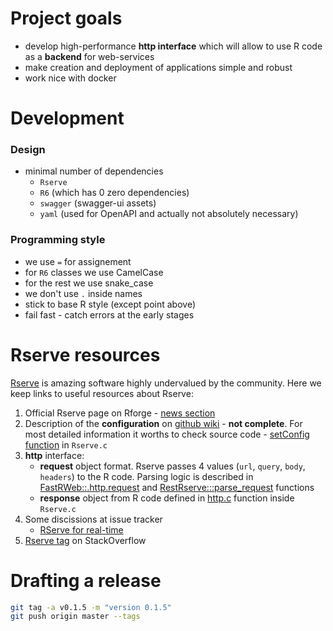 # Project goals

- develop high-performance **http interface** which will allow to use R code as a **backend** for web-services
- make creation and deployment of applications simple and robust
- work nice with docker

# Development

### Design

- minimal number of dependencies
    - `Rserve`
    - `R6` (which has 0 zero dependencies)
    - `swagger` (swagger-ui assets)
    - `yaml` (used for OpenAPI and actually not absolutely necessary)

### Programming style

- we use ` = ` for assignement
- for `R6` classes we use CamelCase
- for the rest we use snake_case
- we don't use `.` inside names
- stick to base R style (except point above)
- fail fast - catch errors at the early stages

# Rserve resources

[Rserve](https://github.com/s-u/Rserve/) is amazing software highly undervalued by the community. Here we keep links to useful resources about Rserve:

1. Official Rserve page on Rforge - [news section](http://rforge.net/Rserve/news.html)
1. Description of the **configuration** on [github wiki](https://github.com/s-u/Rserve/wiki/rserve.conf) - **not complete**. For most detailed information it worths to check source code - [setConfig function](https://github.com/s-u/Rserve/blob/05ff32d3c4512954a99162d392d0465d432d591e/src/Rserv.c#L1094) in `Rserve.c`
1. **http** interface:
    * **request** object format. Rserve passes 4 values (`url`, `query`, `body`, `headers`) to the R code. Parsing logic is described in [FastRWeb::.http.request](https://github.com/s-u/FastRWeb/blob/aaf8847f11903675b1ec7eb9c0e1cc98b92512e5/R/run.R#L58) and [RestRserve:::parse_request](https://github.com/dselivanov/RestRserve/blob/4aecbfb18b8403908c727fa478d161247d591764/R/request.R#L4) functions
    * **response** object from R code defined in [http.c](https://github.com/s-u/Rserve/blob/05ff32d3c4512954a99162d392d0465d432d591e/src/http.c#L353-L372) function inside `Rserve.c`
1. Some discissions at issue tracker
    * [RServe for real-time](https://github.com/s-u/Rserve/issues/64)
1. [Rserve tag](https://stackoverflow.com/questions/tagged/rserve) on StackOverflow

# Drafting a release

```sh
git tag -a v0.1.5 -m "version 0.1.5"
git push origin master --tags
```

